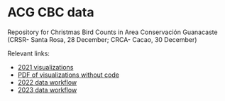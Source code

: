 # ACG CBC data
Repository for Christmas Bird Counts in Area Conservación Guanacaste (CRSR- Santa Rosa, 28 December; CRCA- Cacao, 30 December)  

Relevant links:  
- [2021 visualizations](https://fjoyce.github.io/ACG-CBC-data/code/ACG-CBC-data-summary-2021.html)  
- [PDF of visualizations without code](https://fjoyce.github.io/ACG-CBC-data/code/ACG-CBC-data-summary-2021-no_code.pdf)
- [2022 data workflow](https://fjoyce.github.io/ACG-CBC-data/code/ACG-CBC-data-processing-2022.html)  
- [2023 data workflow](https://fjoyce.github.io/ACG-CBC-data/code/ACG-CBC-data-processing-2023.html)
